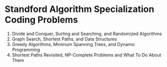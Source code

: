 # Standford Algorithm Specialization Coding Problems

1. Divide and Conquer, Sorting and Searching, and Randomized Algorithms
2. Graph Search, Shortest Paths, and Data Structures
3. Greedy Algorithms, Minimum Spanning Trees, and Dynamic Programming
4. Shortest Paths Revisited, NP-Complete Problems and What To Do About Them
